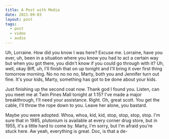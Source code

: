 ```yaml
---
title: A Post with Media
date: 2021-09-03
layout: post
tags:
  - post
  - video
  - audio
---
```


Uh, Lorraine. How did you know I was here? Excuse me. Lorraine, have you ever, uh, been in a situation where you know you had to act a certain way but when you got there, you didn't know if you could go through with it? <!-- excerpt -->Uh, well, okay Biff, uh, I'll finish that on up tonight and I'll bring it over first thing tomorrow morning. No no no no no, Marty, both you and Jennifer turn out fine. It's your kids, Marty, something has got to be done about your kids.

Just finishing up the second coat now. Thank god I found you. Listen, can you meet me at Twin Pines Mall tonight at 1:15? I've made a major breakthrough, I'll need your assistance. Right. Oh, great scott. You get the cable, I'll throw the rope down to you. Leave her alone, you bastard.

Maybe you were adopted. Whoa, whoa, kid, kid, stop, stop, stop, stop. I'm sure that in 1985, plutonium is available at every corner drug store, but in 1955, it's a little hard to come by. Marty, I'm sorry, but I'm afraid you're stuck here. Aw yeah, everything is great. Doc, is that a de-
